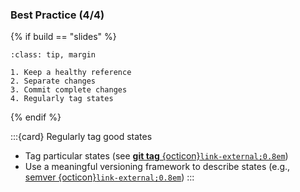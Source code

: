 ### Best Practice (4/4)

{% if build == "slides" %}
```{admonition} Best Practices
:class: tip, margin

1. Keep a healthy reference
2. Separate changes
3. Commit complete changes
4. Regularly tag states
```
{% endif %}

:::{card} Regularly tag good states
- Tag particular states (see [**git tag**&nbsp;{octicon}`link-external;0.8em`](https://git-scm.com/docs/git-tag))
- Use a meaningful versioning framework to describe states (e.g., [semver&nbsp;{octicon}`link-external;0.8em`](https://semver.org/))
:::


